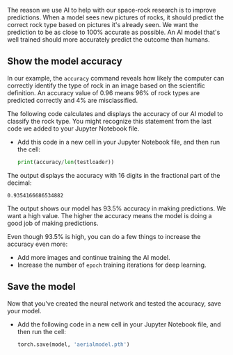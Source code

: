The reason we use AI to help with our space-rock research is to improve predictions. When a model sees new pictures of rocks, it should predict the correct rock type based on pictures it's already seen. We want the prediction to be as close to 100% accurate as possible. An AI model that's well trained should more accurately predict the outcome than humans.

## Show the model accuracy

In our example, the `accuracy` command reveals how likely the computer can correctly identify the type of rock in an image based on the scientific definition. An accuracy value of 0.96 means 96% of rock types are predicted correctly and 4% are misclassified.

The following code calculates and displays the accuracy of our AI model to classify the rock type. You might recognize this statement from the last code we added to your Jupyter Notebook file.

- Add this code in a new cell in your Jupyter Notebook file, and then run the cell:

   ```python
   print(accuracy/len(testloader))
   ```

The output displays the accuracy with 16 digits in the fractional part of the decimal:

```output
0.9354166686534882
```

The output shows our model has 93.5% accuracy in making predictions. We want a high value. The higher the accuracy means the model is doing a good job of making predictions.

Even though 93.5% is high, you can do a few things to increase the accuracy even more:

- Add more images and continue training the AI model.
- Increase the number of `epoch` training iterations for deep learning.

## Save the model

Now that you've created the neural network and tested the accuracy, save your model.

- Add the following code in a new cell in your Jupyter Notebook file, and then run the cell:

   ```python
   torch.save(model, 'aerialmodel.pth')
   ```
